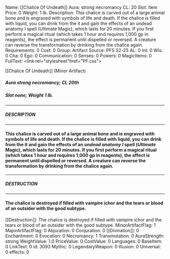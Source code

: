 Name: [[Chalice Of Undeath]]
Aura: strong necromancy
CL: 20
Slot: item
Price: 0
Weight: 1 lb.
Description: This chalice is carved out of a large animal bone and is engraved with symbols of life and death. If the chalice is filled with liquid, you can drink from the it and gain the effects of an undead anatomy I spell (Ultimate Magic), which lasts for 20 minutes. If you first perform a magical ritual (which takes 1 hour and requires 1,000 gp in reagents), the effect is permanent until dispelled or reversed. A creature can reverse the transformation by drinking from the chalice again.
Requirements: 0
Cost: 0
Group: Artifact
Source: PFS S2-25
AL: 0
Int: 0
Wis: 0
Cha: 0
Ego: 0
Communication: 0
Senses: 0
Powers: 0
MagicItems: 0
FullText: <link rel="stylesheet"href="PF.css"><div class="heading"><p class="alignleft">[[Chalice Of Undeath]] (Minor Artifact)</p><div style="clear: both;"></div></div><div><h5><b>Aura </b>strong necromancy; <b>CL </b>20th</h5><h5><b>Slot </b>none; <b>Weight </b>1 lb.</h5></div><hr/><div><h5><b>DESCRIPTION</b></h5></div><hr/><div><h4><p>This chalice is carved out of a large animal bone and is engraved with symbols of life and death. If the chalice is filled with liquid, you can drink from the it and gain the effects of an <i>undead anatomy I</i> spell (<i>Ultimate</i> Magic), which lasts for 20 minutes. If you first perform a magical ritual (which takes 1 hour and requires 1,000 gp in reagents), the effect is permanent until dispelled or reversed. A creature can reverse the transformation by drinking from the chalice again.</p></h4></div><hr/><div><h5><b>DESTRUCTION</b></h5></div><hr/><div><h4><p>The chalice is destroyed if filled with vampire ichor and the tears or blood of an outsider with the good subtype.</p></h4></div>
[[Destruction]]: The chalice is destroyed if filled with vampire ichor and the tears or blood of an outsider with the good subtype.
MinorArtifactFlag: 1
MajorArtifactFlag: 0
Abjuration: 0
Conjuration: 0
[[Divination]]: 0
Enchantment: 0
Evocation: 0
Necromancy: 1
Transmutation: 0
AuraStrength: strong
WeightValue: 1.0
PriceValue: 0
CostValue: 0
Languages: 0
BaseItem: 0
LinkText: 0
id: 3093
Mythic: 0
LegendaryWeapon: 0
Illusion: 0
Universal: 0
effects: 0

